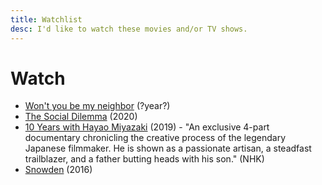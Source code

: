 ```yaml
---
title: Watchlist
desc: I'd like to watch these movies and/or TV shows.
---
```


# Watch

- [Won't you be my neighbor](https://www.amazon.com/exec/obidos/ASIN/B07D591ST1/wwwaustinkleo-20/ref=nosim/) (?year?)
- [The Social Dilemma](https://www.netflix.com/title/81254224) (2020)
- [10 Years with Hayao Miyazaki](https://www3.nhk.or.jp/nhkworld/en/ondemand/program/video/10yearshayaomiyazaki/) (2019) - "An exclusive 4-part documentary chronicling the creative process of the legendary Japanese filmmaker. He is shown as a passionate artisan, a steadfast trailblazer, and a father butting heads with his son." (NHK)
- [Snowden](https://www.imdb.com/title/tt3774114/) (2016)
